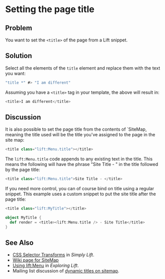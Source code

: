 Setting the page title
=======================

Problem
-------

You want to set the `<title>` of the page from a Lift snippet.

Solution
--------

Select all the elements of the `title` element and replace them with the text you want:

```scala
"title *" #> "I am different"
```

Assuming you have a `<title>` tag in your template, the above will result in:

```scala
<title>I am different</title>
```

Discussion
----------

It is also possible to set the page title from the contents of `SiteMap, meaning the title used will be the title you've assigned to the page in the site map:

```scala
<title class="lift:Menu.title"></title>
```

The `lift:Menu.title` code appends to any existing text in the title.  This means the following will have the phrase "Site Title - " in the title followed by the page title:

```scala
<title class="lift:Menu.title">Site Title - </title>
```

If you need more control, you can of course bind on title using a regular snippet. This example uses a custom snippet to put the site title after the page title:

```scala
<title class="lift:MyTitle"></title>

object MyTitle {
  def render = <title><lift:Menu.title /> - Site Title</title>
}
```


See Also
--------

* [CSS Selector Transforms](http://simply.liftweb.net/index-7.10.html#toc-Section-7.10) in _Simply Lift_.
* [Wiki page for SiteMap](http://www.assembla.com/spaces/liftweb/wiki/SiteMap)
* [Using <lift:Menu>](http://exploring.liftweb.net/master/index-7.html#toc-Subsection-7.2.3) in _Exploring Lift_.
* Mailing list discussion of [dynamic titles on sitemap](http://groups.google.com/group/liftweb/browse_thread/thread/e19bd2dda2b3159d).


